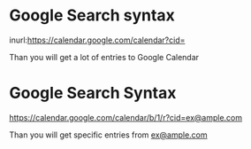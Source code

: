 # Google Search syntax
inurl:https://calendar.google.com/calendar?cid=

Than you will get a lot of entries to Google Calendar 


# Google Search Syntax
https://calendar.google.com/calendar/b/1/r?cid=ex@ample.com

Than you will get specific entries from ex@ample.com
